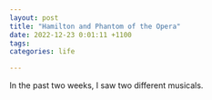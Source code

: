 ```yaml
---
layout: post
title: "Hamilton and Phantom of the Opera"
date: 2022-12-23 0:01:11 +1100
tags: 
categories: life

---
```

In the past two weeks, I saw two different musicals.
